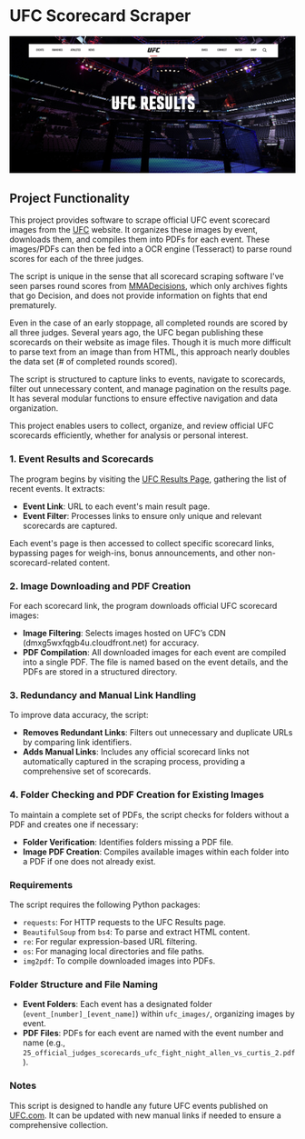# UFC Scorecard Scraper

![UFC Scorecard - Results Page](https://github.com/maxwellbrenner/UFC-Scorecard-Scraper/raw/main/images%20(UFC.com)/UFC%20Scorecard%20-%20Results%20Page.png)

## Project Functionality

This project provides software to scrape official UFC event scorecard images from the [UFC](https://www.ufc.com/) website. It organizes these images by event, downloads them, and compiles them into PDFs for each event. These images/PDFs can then be fed into a OCR engine (Tesseract) to parse round scores for each of the three judges.

The script is unique in the sense that all scorecard scraping software I've seen parses round scores from [MMADecisions](https://mmadecisions.com/), which only archives fights that go Decision, and does not provide information on fights that end prematurely. 

Even in the case of an early stoppage, all completed rounds are scored by all three judges. Several years ago, the UFC began publishing these scorecards on their website as image files. Though it is much more difficult to parse text from an image than from HTML, this approach nearly doubles the data set (# of completed rounds scored). 

The script is structured to capture links to events, navigate to scorecards, filter out unnecessary content, and manage pagination on the results page. It has several modular functions to ensure effective navigation and data organization.

This project enables users to collect, organize, and review official UFC scorecards efficiently, whether for analysis or personal interest.

### 1. Event Results and Scorecards

The program begins by visiting the [UFC Results Page](https://www.ufc.com/results?language_content_entity=en), gathering the list of recent events. It extracts:
- **Event Link**: URL to each event's main result page.
- **Event Filter**: Processes links to ensure only unique and relevant scorecards are captured.

Each event's page is then accessed to collect specific scorecard links, bypassing pages for weigh-ins, bonus announcements, and other non-scorecard-related content.

### 2. Image Downloading and PDF Creation

For each scorecard link, the program downloads official UFC scorecard images:
- **Image Filtering**: Selects images hosted on UFC’s CDN (dmxg5wxfqgb4u.cloudfront.net) for accuracy.
- **PDF Compilation**: All downloaded images for each event are compiled into a single PDF. The file is named based on the event details, and the PDFs are stored in a structured directory.

### 3. Redundancy and Manual Link Handling

To improve data accuracy, the script:
- **Removes Redundant Links**: Filters out unnecessary and duplicate URLs by comparing link identifiers.
- **Adds Manual Links**: Includes any official scorecard links not automatically captured in the scraping process, providing a comprehensive set of scorecards.

### 4. Folder Checking and PDF Creation for Existing Images

To maintain a complete set of PDFs, the script checks for folders without a PDF and creates one if necessary:
- **Folder Verification**: Identifies folders missing a PDF file.
- **Image PDF Creation**: Compiles available images within each folder into a PDF if one does not already exist.

### Requirements

The script requires the following Python packages:
- `requests`: For HTTP requests to the UFC Results page.
- `BeautifulSoup` from `bs4`: To parse and extract HTML content.
- `re`: For regular expression-based URL filtering.
- `os`: For managing local directories and file paths.
- `img2pdf`: To compile downloaded images into PDFs.

### Folder Structure and File Naming

- **Event Folders**: Each event has a designated folder (`event_[number]_[event_name]`) within `ufc_images/`, organizing images by event.
- **PDF Files**: PDFs for each event are named with the event number and name (e.g., `25_official_judges_scorecards_ufc_fight_night_allen_vs_curtis_2.pdf`).

### Notes

This script is designed to handle any future UFC events published on [UFC.com](https://www.ufc.com/). It can be updated with new manual links if needed to ensure a comprehensive collection.

